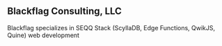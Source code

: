 ## Blackflag Consulting, LLC 

Blackflag specializes in SEQQ Stack (ScyllaDB, Edge Functions, QwikJS, Quine) web development